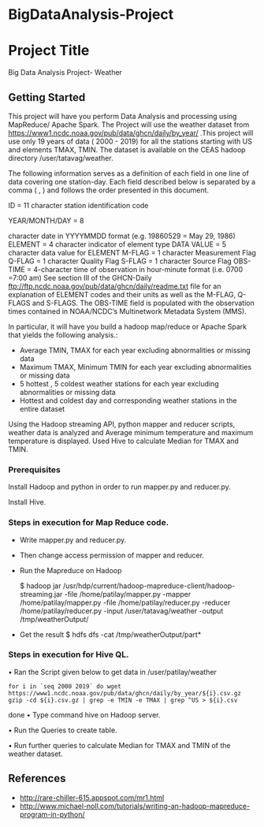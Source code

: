 # BigDataAnalysis-Project
# Project Title

Big Data Analysis Project- Weather

## Getting Started
This project will have you perform Data Analysis and processing using MapReduce/ Apache Spark. The Project will use the weather dataset from https://www1.ncdc.noaa.gov/pub/data/ghcn/daily/by_year/ 
.This project will use only 19 years of data ( 2000 - 2019) for all the stations starting with US and elements TMAX, TMIN. The dataset is available on the CEAS hadoop directory /user/tatavag/weather.

The following information serves as a definition of each field in one line of data covering one station-day. Each field described below is separated by a comma ( , ) and follows the order presented in this document. 

ID = 11 character station identification code

 YEAR/MONTH/DAY = 8 
 
character date in YYYYMMDD format (e.g. 19860529 = May 29, 1986) 
ELEMENT = 4 character indicator of element type
 DATA VALUE = 5 character data value for 
ELEMENT M-FLAG = 1 character Measurement Flag 
Q-FLAG = 1 character Quality Flag 
S-FLAG = 1 character Source Flag 
OBS-TIME = 4-character time of observation in hour-minute format (i.e. 0700 =7:00 am)
 See section III of the GHCN-Daily ftp://ftp.ncdc.noaa.gov/pub/data/ghcn/daily/readme.txt  file for an explanation of ELEMENT codes and their units as well as the M-FLAG, Q-FLAGS and S-FLAGS. The OBS-TIME field is populated with the observation times contained in NOAA/NCDC’s Multinetwork Metadata System (MMS). 

In particular, it will have you build a hadoop map/reduce or Apache Spark that yields the following analysis.:
 *  Average TMIN, TMAX for each year excluding abnormalities or missing data
 *  Maximum TMAX, Minimum TMIN for each year excluding abnormalities or missing data
 *  5 hottest , 5 coldest weather stations for each year excluding abnormalities or missing data 
 *  Hottest and coldest day and corresponding weather stations in the entire dataset

Using the Hadoop streaming API, python mapper and reducer scripts, weather data is analyzed and Average minimum temperature and maximum temperature is displayed. Used Hive to calculate Median for TMAX and TMIN.

### Prerequisites
Install Hadoop and python in order to run mapper.py and reducer.py.

Install Hive.

### Steps in execution for Map Reduce code.
* Write mapper.py and reducer.py. 
* Then change access permission of mapper and reducer.
* Run the Mapreduce on Hadoop

     $ hadoop jar /usr/hdp/current/hadoop-mapreduce-client/hadoop-streaming.jar -file /home/patilay/mapper.py -mapper /home/patilay/mapper.py -file /home/patilay/reducer.py -reducer /home/patilay/reducer.py -input /user/tatavag/weather  -output /tmp/weatherOutput/
     
* Get the result
     $ hdfs dfs -cat /tmp/weatherOutput/part*
### Steps in execution for Hive QL.
•	Ran the Script given below to get data in /user/patilay/weather

	for i in `seq 2000 2019` do wget https://www1.ncdc.noaa.gov/pub/data/ghcn/daily/by_year/${i}.csv.gz gzip -cd ${i}.csv.gz | grep -e TMIN -e TMAX | grep ^US > ${i}.csv 
done
•	Type command hive on Hadoop server.

•	Run the Queries to create table.

•	Run further queries to calculate Median for TMAX and TMIN of the weather dataset.



## References

 * http://rare-chiller-615.appspot.com/mr1.html
 * http://www.michael-noll.com/tutorials/writing-an-hadoop-mapreduce-program-in-python/ 


